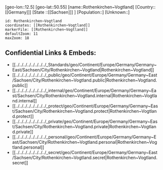 ﻿---
location: [50.55,12.5]
mapzoom: [7,12] 
mapmarker: city 
type: City
tags:
- geo/City


SpocWebEntityId: 33789
isDeleted: false
confidential: public

---
[geo-lon::12.5]
[geo-lat::50.55]
[name::Rothenkirchen~Vogtland]
[Country::[[Germany]]]
[State ::[[Sachsen]]] ]
[Population::]
[Unknown::]


```leaflet
id: Rothenkirchen~Vogtland
coordinates: [[Rothenkirchen~Vogtland]]
markerFile: [[Rothenkirchen~Vogtland]]
defaultZoom: 11 
maxZoom: 18
```


## Confidential Links & Embeds: 
- [[../../../../../../../../_Standards/geo/Continent/Europe/Germany/Germany~East/Sachsen/City/Rothenkirchen~Vogtland|Rothenkirchen~Vogtland]] 
- [[../../../../../../../../_public/geo/Continent/Europe/Germany/Germany~East/Sachsen/City/Rothenkirchen~Vogtland.public|Rothenkirchen~Vogtland.public]] 
- [[../../../../../../../../_internal/geo/Continent/Europe/Germany/Germany~East/Sachsen/City/Rothenkirchen~Vogtland.internal|Rothenkirchen~Vogtland.internal]] 
- [[../../../../../../../../_protect/geo/Continent/Europe/Germany/Germany~East/Sachsen/City/Rothenkirchen~Vogtland.protect|Rothenkirchen~Vogtland.protect]] 
- [[../../../../../../../../_private/geo/Continent/Europe/Germany/Germany~East/Sachsen/City/Rothenkirchen~Vogtland.private|Rothenkirchen~Vogtland.private]] 
- [[../../../../../../../../_personal/geo/Continent/Europe/Germany/Germany~East/Sachsen/City/Rothenkirchen~Vogtland.personal|Rothenkirchen~Vogtland.personal]] 
- [[../../../../../../../../_secret/geo/Continent/Europe/Germany/Germany~East/Sachsen/City/Rothenkirchen~Vogtland.secret|Rothenkirchen~Vogtland.secret]] 
